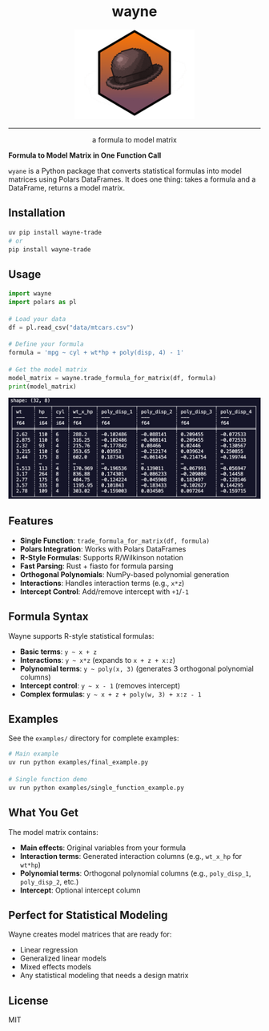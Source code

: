 <h1 align="center">wayne</h1>

<p align="center">
  <img src="img/wayne.svg" alt="logo" width="240">
</p>

---
<p align="center">a formula to model matrix</p>

**Formula to Model Matrix in One Function Call**

`wyane` is a Python package that converts statistical formulas into model matrices using Polars DataFrames. It does one thing: takes a formula and a DataFrame, returns a model matrix.

## Installation

```bash
uv pip install wayne-trade
# or
pip install wayne-trade
```

## Usage

```python
import wayne
import polars as pl

# Load your data
df = pl.read_csv("data/mtcars.csv")

# Define your formula
formula = 'mpg ~ cyl + wt*hp + poly(disp, 4) - 1'

# Get the model matrix
model_matrix = wayne.trade_formula_for_matrix(df, formula)
print(model_matrix)
```

<p align="center">
  <img src="img/wayne_output.png" alt="logo" width="640">
</p>

## Features

- **Single Function**: `trade_formula_for_matrix(df, formula)`
- **Polars Integration**: Works with Polars DataFrames
- **R-Style Formulas**: Supports R/Wilkinson notation
- **Fast Parsing**: Rust + fiasto for formula parsing
- **Orthogonal Polynomials**: NumPy-based polynomial generation
- **Interactions**: Handles interaction terms (e.g., `x*z`)
- **Intercept Control**: Add/remove intercept with `+1`/`-1`

## Formula Syntax

Wayne supports R-style statistical formulas:

- **Basic terms**: `y ~ x + z`
- **Interactions**: `y ~ x*z` (expands to `x + z + x:z`)
- **Polynomial terms**: `y ~ poly(x, 3)` (generates 3 orthogonal polynomial columns)
- **Intercept control**: `y ~ x - 1` (removes intercept)
- **Complex formulas**: `y ~ x + z + poly(w, 3) + x:z - 1`

## Examples

See the `examples/` directory for complete examples:

```bash
# Main example
uv run python examples/final_example.py

# Single function demo
uv run python examples/single_function_example.py
```

## What You Get

The model matrix contains:
- **Main effects**: Original variables from your formula
- **Interaction terms**: Generated interaction columns (e.g., `wt_x_hp` for `wt*hp`)
- **Polynomial terms**: Orthogonal polynomial columns (e.g., `poly_disp_1`, `poly_disp_2`, etc.)
- **Intercept**: Optional intercept column

## Perfect for Statistical Modeling

Wayne creates model matrices that are ready for:
- Linear regression
- Generalized linear models
- Mixed effects models
- Any statistical modeling that needs a design matrix

## License

MIT
